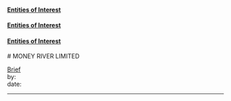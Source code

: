 #### [Entities of Interest](/list.html)
#### [Entities of Interest](/list.html)
#### [Entities of Interest](/list.html)
<link rel="stylesheet" type="text/css" href="../../assets/style.css">
# MONEY RIVER LIMITED

[comment]: <> (Add/Remove information below as you want)
[comment]: <> (Markdown cheatsheet: https://github.com/adam-p/markdown-here/wiki/Markdown-Cheatsheet)
[Brief](Brief.md)  
by:  
date:  

---
[comment]: <> (Add your content here)
